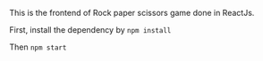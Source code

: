 This is the frontend of Rock paper scissors game done in ReactJs.

First, install the dependency  by `npm install`

Then  `npm start`